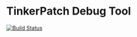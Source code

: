 # TinkerPatch Debug Tool

[![Build Status](https://travis-ci.org/TinkerPatch/tinkerpatch-debug-tool.svg?branch=master)](https://travis-ci.org/TinkerPatch/tinkerpatch-debug-tool)
